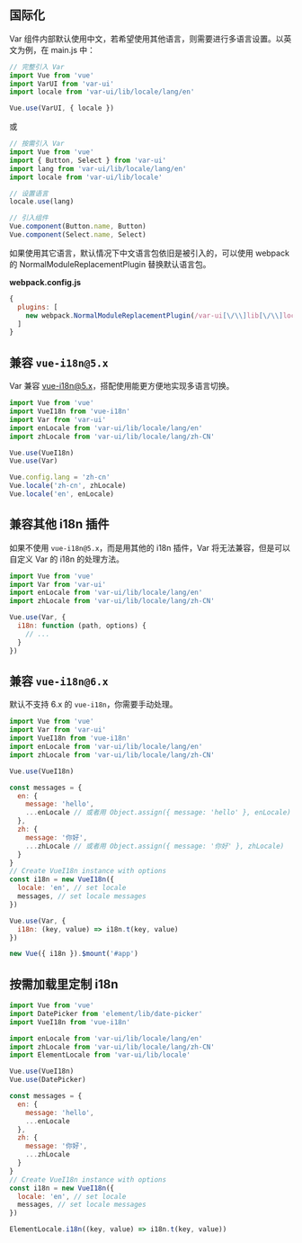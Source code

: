 ## 国际化

Var 组件内部默认使用中文，若希望使用其他语言，则需要进行多语言设置。以英文为例，在 main.js 中：

```javascript
// 完整引入 Var
import Vue from 'vue'
import VarUI from 'var-ui'
import locale from 'var-ui/lib/locale/lang/en'

Vue.use(VarUI, { locale })
```

或

```javascript
// 按需引入 Var
import Vue from 'vue'
import { Button, Select } from 'var-ui'
import lang from 'var-ui/lib/locale/lang/en'
import locale from 'var-ui/lib/locale'

// 设置语言
locale.use(lang)

// 引入组件
Vue.component(Button.name, Button)
Vue.component(Select.name, Select)
```

如果使用其它语言，默认情况下中文语言包依旧是被引入的，可以使用 webpack 的 NormalModuleReplacementPlugin 替换默认语言包。

**webpack.config.js**
```javascript
{
  plugins: [
    new webpack.NormalModuleReplacementPlugin(/var-ui[\/\\]lib[\/\\]locale[\/\\]lang[\/\\]zh-CN/, 'var-ui/lib/locale/lang/en')
  ]
}
```

## 兼容 `vue-i18n@5.x`

Var 兼容 [vue-i18n@5.x](https://github.com/kazupon/vue-i18n)，搭配使用能更方便地实现多语言切换。

```javascript
import Vue from 'vue'
import VueI18n from 'vue-i18n'
import Var from 'var-ui'
import enLocale from 'var-ui/lib/locale/lang/en'
import zhLocale from 'var-ui/lib/locale/lang/zh-CN'

Vue.use(VueI18n)
Vue.use(Var)

Vue.config.lang = 'zh-cn'
Vue.locale('zh-cn', zhLocale)
Vue.locale('en', enLocale)
```

## 兼容其他 i18n 插件
如果不使用 `vue-i18n@5.x`，而是用其他的 i18n 插件，Var 将无法兼容，但是可以自定义 Var 的 i18n 的处理方法。

```javascript
import Vue from 'vue'
import Var from 'var-ui'
import enLocale from 'var-ui/lib/locale/lang/en'
import zhLocale from 'var-ui/lib/locale/lang/zh-CN'

Vue.use(Var, {
  i18n: function (path, options) {
    // ...
  }
})
```

## 兼容 `vue-i18n@6.x`

默认不支持 6.x 的 `vue-i18n`，你需要手动处理。

```javascript
import Vue from 'vue'
import Var from 'var-ui'
import VueI18n from 'vue-i18n'
import enLocale from 'var-ui/lib/locale/lang/en'
import zhLocale from 'var-ui/lib/locale/lang/zh-CN'

Vue.use(VueI18n)

const messages = {
  en: {
    message: 'hello',
    ...enLocale // 或者用 Object.assign({ message: 'hello' }, enLocale)
  },
  zh: {
    message: '你好',
    ...zhLocale // 或者用 Object.assign({ message: '你好' }, zhLocale)
  }
}
// Create VueI18n instance with options
const i18n = new VueI18n({
  locale: 'en', // set locale
  messages, // set locale messages
})

Vue.use(Var, {
  i18n: (key, value) => i18n.t(key, value)
})

new Vue({ i18n }).$mount('#app')
```

## 按需加载里定制 i18n

```js
import Vue from 'vue'
import DatePicker from 'element/lib/date-picker'
import VueI18n from 'vue-i18n'

import enLocale from 'var-ui/lib/locale/lang/en'
import zhLocale from 'var-ui/lib/locale/lang/zh-CN'
import ElementLocale from 'var-ui/lib/locale'

Vue.use(VueI18n)
Vue.use(DatePicker)

const messages = {
  en: {
    message: 'hello',
    ...enLocale
  },
  zh: {
    message: '你好',
    ...zhLocale
  }
}
// Create VueI18n instance with options
const i18n = new VueI18n({
  locale: 'en', // set locale
  messages, // set locale messages
})

ElementLocale.i18n((key, value) => i18n.t(key, value))
```

<!-- ## 通过 CDN 的方式加载语言文件

```html
<script src="//unpkg.com/vue"></script>
<script src="//unpkg.com/var-ui"></script>
<script src="//unpkg.com/var-ui/lib/umd/locale/en.js"></script>

<script>
  VAR.locale(VAR.lang.en)
</script>
```

搭配 `vue-i18n` 使用

```html
<script src="//unpkg.com/vue"></script>
<script src="//unpkg.com/vue-i18n/dist/vue-i18n.js"></script>
<script src="//unpkg.com/var-ui"></script>
<script src="//unpkg.com/var-ui/lib/umd/locale/zh-CN.js"></script>
<script src="//unpkg.com/var-ui/lib/umd/locale/en.js"></script>

<script>
  Vue.locale('en', VAR.lang.en)
  Vue.locale('zh-cn', VAR.lang.zhCN)
</script>
``` -->

<!-- 目前 Var 内置了以下语言：
<ul class="language-list">
  <li>简体中文（zh-CN）</li>
  <li>英语（en）</li>
</ul>

如果你需要使用其他的语言，欢迎贡献 PR：只需在 [这里](https://gitee.com/VarFE/var/tree/dev/src/locale/lang) 添加一个语言配置文件即可。 -->
